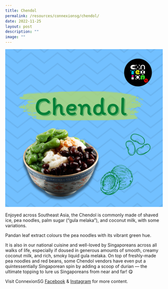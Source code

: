 ```yaml
---
title: Chendol
permalink: /resources/connexionsg/chendol/
date: 2022-11-25
layout: post
description: ""
image: ""
---
```

![](/images/connexionsg/2022/Chendol%20v2.png)

Enjoyed across Southeast Asia, the Chendol is commonly made of shaved ice, pea noodles, palm sugar (“gula melaka”), and coconut milk, with some variations.

Pandan leaf extract colours the pea noodles with its vibrant green hue.

It is also in our national cuisine and well-loved by Singaporeans across all walks of life, especially if doused in generous amounts of smooth, creamy coconut milk, and rich, smoky liquid gula melaka. On top of freshly-made pea noodles and red beans, some Chendol vendors have even put a quintessentially Singaporean spin by adding a scoop of durian — the ultimate topping to lure us Singaporeans from near and far! 😋

Visit ConnexionSG [Facebook](https://www.facebook.com/ConnexionSG) & [Instagram](https://www.instagram.com/connexionsg) for more content.